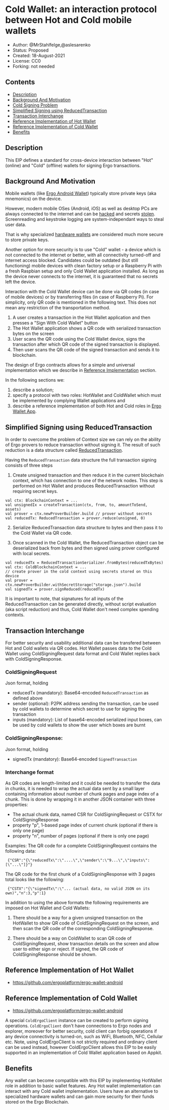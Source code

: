# Cold Wallet: an interaction protocol between Hot and Cold mobile wallets

* Author: @MrStahlfelge,@aslesarenko
* Status: Proposed
* Created: 18-August-2021
* License: CC0
* Forking: not needed 

## Contents
- [Description](#description)
- [Background And Motivation](#background-and-motivation)
- [Cold Signing Problem](#cold-signing-problem)
- [Simplified Signing using ReducedTransaction](#simplified-signing-using-reducedtransaction)
- [Transaction Interchange](#transaction-interchange)
- [Reference Implementation of Hot Wallet](#reference-implementation-of-hot-wallet)
- [Reference Implementation of Cold Wallet](#reference-implementation-of-cold-wallet)
- [Benefits](#benefits)

## Description 
This EIP defines a standard for cross-device interaction between "Hot" (online)
and "Cold" (offline) wallets for signing Ergo transactions.

## Background And Motivation

Mobile wallets (like [Ergo Android
Wallet](https://github.com/MrStahlfelge/ergo-wallet-android)) typically store
private keys (aka mnemonics) on the device.

However, modern mobile OSes (Android, iOS) as well as desktop PCs are always connected to the internet
and can be
[hacked](https://latesthackingnews.com/2021/07/30/apple-patched-zero-day-bug-under-attack-for-mac-and-ios-devices/)
and secrets [stolen](https://latesthackingnews.com/2021/07/06/numerous-trojanized-android-apps-caught-stealing-users-facebook-credentials/).
Screenreading and keystroke logging are system-independant ways to steal user data.

That is why specialized [hardware wallets](https://www.ledger.com/) are
considered much more secure to store private keys.

Another option for more security is to use "Cold" wallet - a device which is not connected
to the internet or better, with all connectivity turned-off and internet access blocked.
Candidates could be outdated (but still functioning) mobile devices with clean
factory setup or a Raspberry Pi with a fresh Raspbian setup and only Cold Wallet application installed.
As long as the device never connects to the internet, it is guaranteed that no secrets left the device.

Interaction with the Cold Wallet device can be done via QR codes (in case of mobile devices)
or by transferring files (in case of Raspberry Pi). For simplicity, only QR code is mentioned in the 
following text. This does not mean any restriction of the transportation method.

1) A user creates a transaction in the Hot Wallet application and then
presses a "Sign With Cold Wallet" button
2) The Hot Wallet application shows a QR code with serialized transaction
bytes on the screen
3) User scans the QR code using the Cold Wallet device, signs the
transaction after which QR code of the signed transaction is displayed.
4) Then user scans the QR code of the signed transaction and sends it to blockchain.

The design of Ergo contracts allows for a simple and universal implementation
which we describe in [Reference Implementation](#reference-implementation)
section.

In the following sections we:
 1) describe a solution;  
 2) specify a protocol with two roles: HotWallet and ColdWallet which must be implemented
 by complying Wallet applications and
 3) describe a reference implementation of both Hot and Cold roles in [Ergo Wallet
App](https://github.com/ergoplatform/ergo-wallet-app).

## Simplified Signing using ReducedTransaction

In order to overcome the problem of Context size we can rely on the ability of Ergo
provers to reduce transaction without signing it. The result of such reduction is a data
structure called [ReducedTransaction](eip-0043.md).

Having the `ReducedTransaction` data structure the full transaction signing
consists of three steps

1) Create unsigned transaction and then reduce it in the current
blockchain context, which has connection to one of the network nodes. This step
is performed on Hot Wallet and produces ReducedTransaction without requiring
secret keys.

```
val ctx: BlockchainContext = ...
val unsignedIx = createTransaction(ctx, from, to, amountToSend, assets)
val prover = ctx.newProverBuilder.build // prover without secrets
val reducedTx: ReducedTransaction = prover.reduce(unsigned, 0)
```

2) Serialize ReducedTransaction data structure to bytes and then pass it to
the Cold Wallet via QR code.

3) Once scanned in the Cold Wallet, the ReducedTransaction object can be
deserialized back from bytes and then signed using prover configured with local
secrets.

```
val reducedTx = ReducedTransactionSerializer.fromBytes(reducedTxBytes)
val ctx: ColdBlockchainContext = ...
// create prover in the cold context using secrets stored on this device
val prover = ctx.newProverBuilder.withSecretStorage("storage.json").build
val signedTx = prover.signReduced(reducedTx)
```

It is important to note, that signatures for all inputs of the ReducedTransaction
can be generated directly, without script evaluation (aka script reduction) and
thus, Cold Wallet don't need complex spending contexts.

## Transaction Interchange

For better security and usability additional data can be transfered between Hot
and Cold wallets via QR codes. Hot Wallet passes data to the Cold Wallet using
ColdSigningRequest data format and Cold Wallet replies back with ColdSigningResponse.

### ColdSigningRequest
Json format, holding
* reducedTx (mandatory): Base64-encoded `ReducedTransaction` as defined above
* sender (optional): P2PK address sending the transaction, can be used by cold wallets to determine which secret to use for signing the transaction
* inputs (mandatory): List of base64-encoded serialized input boxes, can be used by cold wallets to show the user which boxes are burnt

### ColdSigningResponse:
Json format, holding
* signedTx (mandatory): Base64-encoded `SignedTransaction`

### Interchange format
As QR codes are length-limited and it could be needed to transfer the data in chunks, it is needed to wrap the actual data sent by a small layer containing information about number of chunk pages and page index of a chunk. This is done by wrapping it in another JSON container with three properties:

* The actual chunk data, named CSR for ColdSigningRequest or CSTX for ColdSigningResponse
* property "p", 1-based page index of current chunk (optional if there is only one page)
* property "n", number of pages (optional if there is only one page)

Examples:
The QR code for a complete ColdSigningRequest contains the following data:

     {"CSR":"{\"reducedTx\":\"....\",\"sender\":\"9...\",\"inputs\":[\"...\"]}"}

The QR code for the first chunk of a ColdSigningResponse with 3 pages total looks like the following:

     {"CSTX":"{\"signedTx\":\"... (actual data, no valid JSON on its own)","n":3,"p":1}


In addition to using the above formats the following requirements are imposed on
Hot Wallet and Cold Wallets:

1) There should be a way for a given unsigned transaction on the HotWallet to
show QR code of ColdSigningRequest on the screen, and then scan the QR code of
the corresponding ColdSigningResponse.

2) There should be a way on ColdWallet to scan QR code of ColdSigningRequest,
show transaction details on the screen and allow user to either sign or reject.
If signed, the QR code of ColdSigningResponse should be shown.

## Reference Implementation of Hot Wallet 
* https://github.com/ergoplatform/ergo-wallet-android

## Reference Implementation of Cold Wallet
* https://github.com/ergoplatform/ergo-wallet-android

A special `ColdErgoClient` instance can be created to perform signing
operations. `ColdErgoClient` don't have connections to Ergo nodes and explorer,
moreover for better security, cold client can forbig operations if any
device connectivity is turned-on, such as WiFi, Bluetooth, NFC, Cellular etc.
Note, using ColdErgoClient is not strictly required and ordinary client can be
used instead, however ColdErgoClient allows this EIP to be easily supported in an
implementation of Cold Wallet application based on Appkit.

## Benefits

Any wallet can become compatible with this EIP by implementing HotWallet
role in addition to basic wallet features. 
Any Hot wallet implementation can interact with any Cold wallet implementation.
Users have an alternative to specialized hardware wallets and can gain more security 
for their funds stored on the Ergo Blockchain.


